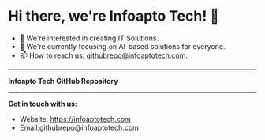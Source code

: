 # Hi there, we're Infoapto Tech! 👋

- 👀 We're interested in creating IT Solutions.
- 🌱 We're currently focusing on AI-based solutions for everyone.
- 📫 How to reach us: githubrepo@infoaptotech.com.

---

**Infoapto Tech GitHub Repository**

---

**Get in touch with us:**

- Website: https://infoaptotech.com
- Email:githubrepo@infoaptotech.com


